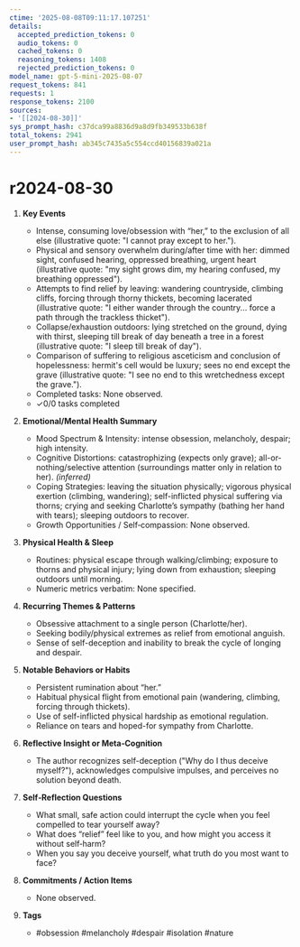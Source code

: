 ```yaml
---
ctime: '2025-08-08T09:11:17.107251'
details:
  accepted_prediction_tokens: 0
  audio_tokens: 0
  cached_tokens: 0
  reasoning_tokens: 1408
  rejected_prediction_tokens: 0
model_name: gpt-5-mini-2025-08-07
request_tokens: 841
requests: 1
response_tokens: 2100
sources:
- '[[2024-08-30]]'
sys_prompt_hash: c37dca99a8836d9a8d9fb349533b638f
total_tokens: 2941
user_prompt_hash: ab345c7435a5c554ccd40156839a021a
---
```

# r2024-08-30

1. **Key Events**
   - Intense, consuming love/obsession with “her,” to the exclusion of all else (illustrative quote: "I cannot pray except to her.").
   - Physical and sensory overwhelm during/after time with her: dimmed sight, confused hearing, oppressed breathing, urgent heart (illustrative quote: "my sight grows dim, my hearing confused, my breathing oppressed").
   - Attempts to find relief by leaving: wandering countryside, climbing cliffs, forcing through thorny thickets, becoming lacerated (illustrative quote: "I either wander through the country... force a path through the trackless thicket").
   - Collapse/exhaustion outdoors: lying stretched on the ground, dying with thirst, sleeping till break of day beneath a tree in a forest (illustrative quote: "I sleep till break of day").
   - Comparison of suffering to religious asceticism and conclusion of hopelessness: hermit's cell would be luxury; sees no end except the grave (illustrative quote: "I see no end to this wretchedness except the grave.").
   - Completed tasks: None observed.
   - ✓0/0 tasks completed

2. **Emotional/Mental Health Summary**
   - Mood Spectrum & Intensity: intense obsession, melancholy, despair; high intensity.
   - Cognitive Distortions: catastrophizing (expects only grave); all-or-nothing/selective attention (surroundings matter only in relation to her). *(inferred)*
   - Coping Strategies: leaving the situation physically; vigorous physical exertion (climbing, wandering); self-inflicted physical suffering via thorns; crying and seeking Charlotte’s sympathy (bathing her hand with tears); sleeping outdoors to recover.
   - Growth Opportunities / Self‑compassion: None observed.

3. **Physical Health & Sleep**
   - Routines: physical escape through walking/climbing; exposure to thorns and physical injury; lying down from exhaustion; sleeping outdoors until morning.
   - Numeric metrics verbatim: None specified.

4. **Recurring Themes & Patterns**
   - Obsessive attachment to a single person (Charlotte/her).
   - Seeking bodily/physical extremes as relief from emotional anguish.
   - Sense of self-deception and inability to break the cycle of longing and despair.

5. **Notable Behaviors or Habits**
   - Persistent rumination about “her.”
   - Habitual physical flight from emotional pain (wandering, climbing, forcing through thickets).
   - Use of self-inflicted physical hardship as emotional regulation.
   - Reliance on tears and hoped-for sympathy from Charlotte.

6. **Reflective Insight or Meta‑Cognition**
   - The author recognizes self-deception ("Why do I thus deceive myself?"), acknowledges compulsive impulses, and perceives no solution beyond death.

7. **Self‑Reflection Questions**
   - What small, safe action could interrupt the cycle when you feel compelled to tear yourself away?
   - What does “relief” feel like to you, and how might you access it without self‑harm?
   - When you say you deceive yourself, what truth do you most want to face?

8. **Commitments / Action Items**
   - None observed.

9. **Tags**
   - #obsession #melancholy #despair #isolation #nature
